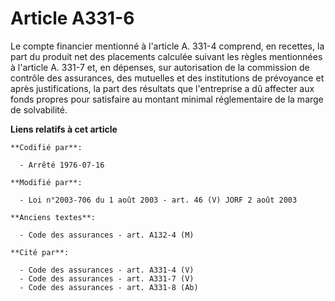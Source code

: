 # Article A331-6

Le compte financier mentionné à l'article A. 331-4 comprend, en recettes, la part du produit net des placements calculée
suivant les règles mentionnées à l'article A. 331-7 et, en dépenses, sur autorisation de la commission de contrôle des
assurances, des mutuelles et des institutions de prévoyance et après justifications, la part des résultats que l'entreprise a
dû affecter aux fonds propres pour satisfaire au montant minimal réglementaire de la marge de solvabilité.

**Liens relatifs à cet article**

	**Codifié par**:

	  - Arrêté 1976-07-16

	**Modifié par**:

	  - Loi n°2003-706 du 1 août 2003 - art. 46 (V) JORF 2 août 2003

	**Anciens textes**:

	  - Code des assurances - art. A132-4 (M)

	**Cité par**:

	  - Code des assurances - art. A331-4 (V)
	  - Code des assurances - art. A331-7 (V)
	  - Code des assurances - art. A331-8 (Ab)
